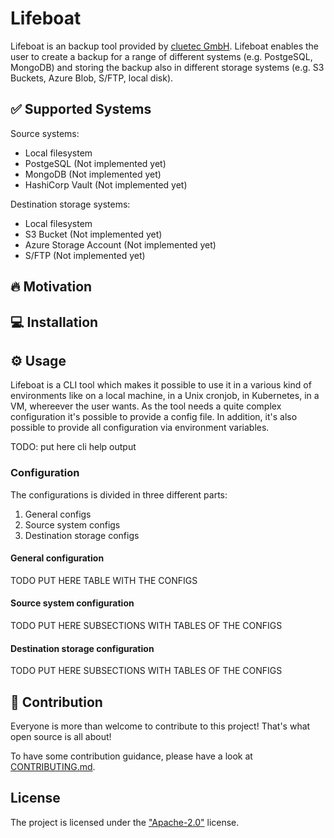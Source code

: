 # Lifeboat

Lifeboat is an backup tool provided by [cluetec GmbH](https://cluetec.de).
Lifeboat enables the user to create a backup for a range of different systems (e.g. PostgeSQL, MongoDB) and storing the backup also in different storage systems (e.g. S3 Buckets, Azure Blob, S/FTP, local disk).

## ✅ Supported Systems

Source systems:

- Local filesystem
- PostgeSQL (Not implemented yet)
- MongoDB (Not implemented yet)
- HashiCorp Vault (Not implemented yet)

Destination storage systems:

- Local filesystem
- S3 Bucket (Not implemented yet)
- Azure Storage Account (Not implemented yet)
- S/FTP (Not implemented yet)

## 🔥 Motivation

## 💻 Installation

## ⚙️ Usage

Lifeboat is a CLI tool which makes it possible to use it in a various kind of environments like on a local machine, in a Unix cronjob, in Kubernetes, in a VM, whereever the user wants.
As the tool needs a quite complex configuration it's possible to provide a config file. In addition, it's also possible to provide all configuration via environment variables.

TODO: put here cli help output

### Configuration

The configurations is divided in three different parts:
1. General configs
2. Source system configs
3. Destination storage configs

#### General configuration

TODO PUT HERE TABLE WITH THE CONFIGS

#### Source system configuration

TODO PUT HERE SUBSECTIONS WITH TABLES OF THE CONFIGS

#### Destination storage configuration

TODO PUT HERE SUBSECTIONS WITH TABLES OF THE CONFIGS

## 🤝 Contribution

Everyone is more than welcome to contribute to this project! That's what open source is all about!

To have some contribution guidance, please have a look at [CONTRIBUTING.md](CONTRIBUTING.md).

## License

The project is licensed under the ["Apache-2.0"](./LICENSE) license.
